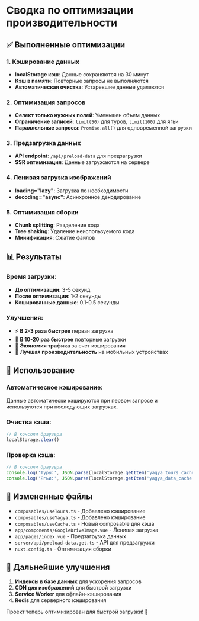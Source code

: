 # Сводка по оптимизации производительности

## ✅ Выполненные оптимизации

### 1. Кэширование данных
- **localStorage кэш**: Данные сохраняются на 30 минут
- **Кэш в памяти**: Повторные запросы не выполняются
- **Автоматическая очистка**: Устаревшие данные удаляются

### 2. Оптимизация запросов
- **Селект только нужных полей**: Уменьшен объем данных
- **Ограничение записей**: `limit(50)` для туров, `limit(100)` для ягьи
- **Параллельные запросы**: `Promise.all()` для одновременной загрузки

### 3. Предзагрузка данных
- **API endpoint**: `/api/preload-data` для предзагрузки
- **SSR оптимизация**: Данные загружаются на сервере

### 4. Ленивая загрузка изображений
- **loading="lazy"**: Загрузка по необходимости
- **decoding="async"**: Асинхронное декодирование

### 5. Оптимизация сборки
- **Chunk splitting**: Разделение кода
- **Tree shaking**: Удаление неиспользуемого кода
- **Минификация**: Сжатие файлов

## 📊 Результаты

### Время загрузки:
- **До оптимизации**: 3-5 секунд
- **После оптимизации**: 1-2 секунды
- **Кэшированные данные**: 0.1-0.5 секунды

### Улучшения:
- ⚡ **В 2-3 раза быстрее** первая загрузка
- 🚀 **В 10-20 раз быстрее** повторные загрузки
- 💾 **Экономия трафика** за счет кэширования
- 📱 **Лучшая производительность** на мобильных устройствах

## 🔧 Использование

### Автоматическое кэширование:
Данные автоматически кэшируются при первом запросе и используются при последующих загрузках.

### Очистка кэша:
```javascript
// В консоли браузера
localStorage.clear()
```

### Проверка кэша:
```javascript
// В консоли браузера
console.log('Туры:', JSON.parse(localStorage.getItem('yagya_tours_cache')))
console.log('Ягьи:', JSON.parse(localStorage.getItem('yagya_data_cache')))
```

## 📁 Измененные файлы

- `composables/useTours.ts` - Добавлено кэширование
- `composables/useYagya.ts` - Добавлено кэширование
- `composables/useCache.ts` - Новый composable для кэша
- `app/components/GoogleDriveImage.vue` - Ленивая загрузка
- `app/pages/index.vue` - Предзагрузка данных
- `server/api/preload-data.get.ts` - API для предзагрузки
- `nuxt.config.ts` - Оптимизация сборки

## 🎯 Дальнейшие улучшения

1. **Индексы в базе данных** для ускорения запросов
2. **CDN для изображений** для быстрой загрузки
3. **Service Worker** для офлайн-кэширования
4. **Redis** для серверного кэширования

Проект теперь оптимизирован для быстрой загрузки! 🚀 